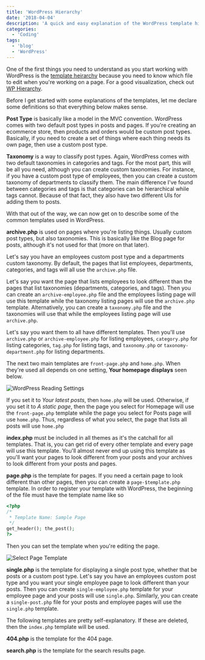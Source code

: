 ```yaml
---
title: 'WordPress Hierarchy'
date: '2018-04-04'
description: 'A quick and easy explanation of the WordPress template hierarchy.'
categories:
  - 'Coding'
tags:
  - 'blog'
  - 'WordPress'
---
```


One of the first things you need to understand as you start working with WordPress is the [template heirarchy](https://developer.wordpress.org/themes/basics/template-hierarchy/) because you need to know which file to edit when you're working on a page. For a good visualization, check out [WP Hierarchy](https://wphierarchy.com/).

Before I get started with some explanations of the templates, let me declare some definitions so that everything below makes sense.

**Post Type** is basically like a model in the MVC convention. WordPress comes with two default post types in posts and pages. If you're creating an ecommerce store, then products and orders would be custom post types. Basically, if you need to create a set of things where each thing needs its own page, then use a custom post type.

**Taxonomy** is a way to classify post types. Again, WordPress comes with two default taxonomies in categories and tags. For the most part, this will be all you need, although you can create custom taxonomies. For instance, if you have a custom post type of employees, then you can create a custom taxonomy of departments to classify them. The main difference I've found between categories and tags is that categories can be hierarchical while tags cannot. Because of that fact, they also have two different UIs for adding them to posts.

With that out of the way, we can now get on to describe some of the common templates used in WordPress.

**archive.php** is used on pages where you're listing things. Usually custom post types, but also taxonomies. This is basically like the Blog page for posts, although it's not used for that (more on that later).

Let's say you have an employees custom post type and a departments custom taxonomy. By default, the pages that list employees, departments, categories, and tags will all use the `archive.php` file.

Let's say you want the page that lists employees to look different than the pages that list taxonomies (departments, categories, and tags). Then you can create an `archive-employee.php` file and the employees listing page will use this template while the taxonomy listing pages will use the `archive.php` template. Alternatively, you can create a `taxonomy.php` file and the taxonomies will use that while the employees listing page will use `archive.php`.

Let's say you want them to all have different templates. Then you'll use `archive.php` or `archive-employee.php` for listing employees, `category.php` for listing categories, `tag.php` for listing tags, and `taxonomy.php` or `taxonomy-department.php` for listing departments.

The next two main templates are `front-page.php` and `home.php`. When they're used all depends on one setting, **Your homepage displays** seen below.

![WordPress Reading Settings](/img/wp-reading_settings.png)

If you set it to _Your latest posts_, then `home.php` will be used. Otherwise, if you set it to _A static page_, then the page you select for Homepage will use the `front-page.php` template while the page you select for Posts page will use `home.php`. Thus, regardless of what you select, the page that lists all posts will use `home.php`

**index.php** must be included in all themes as it's the catchall for all templates. That is, you can get rid of every other template and every page will use this template. You'll almost never end up using this template as you'll want your pages to look different from your posts and your archives to look different from your posts and pages.

**page.php** is the template for pages. If you need a certain page to look different than other pages, then you can create a `page-$template.php` template. In order to register your template with WordPress, the beginning of the file must have the template name like so

```php
<?php
/*
 * Template Name: Sample Page
 */
get_header(); the_post();
?>
```

Then you can set the template when you're editing the page.

![Select Page Template](/img/wp-select_template.png)

**single.php** is the template for displaying a single post type, whether that be posts or a custom post type. Let's say you have an employees custom post type and you want your single employee page to look different than your posts. Then you can create `single-employee.php` template for your employee page and your posts will use `single.php`. Similarly, you can create a `single-post.php` file for your posts and employee pages will use the `single.php` template.

The following templates are pretty self-explanatory. If these are deleted, then the `index.php` template will be used.

**404.php** is the template for the 404 page.

**search.php** is the template for the search results page.
